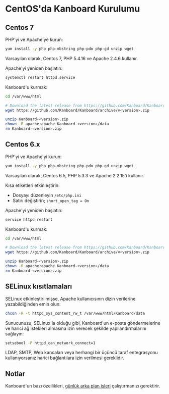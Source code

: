 CentOS'da Kanboard Kurulumu
===============================

Centos 7
--------

PHP'yi ve Apache'ye kurun:

```bash
yum install -y php php-mbstring php-pdo php-gd unzip wget
```

Varsayılan olarak, Centos 7, PHP 5.4.16 ve Apache 2.4.6 kullanır.

Apache'yi yeniden başlatın:

```bash
systemctl restart httpd.service
```

Kanboard'u kurmak:

```bash
cd /var/www/html

# Download the latest release from https://github.com/Kanboard/Kanboard/releases
wget https://github.com/Kanboard/Kanboard/archive/v<version>.zip

unzip Kanboard-<version>.zip
chown -R apache:apache Kanboard-<version>/data
rm Kanboard-<version>.zip
```

Centos 6.x
----------

PHP'yi ve Apache'yi kurun:

```bash
yum install -y php php-mbstring php-pdo php-gd unzip wget
```

Varsayılan olarak, Centos 6.5, PHP 5.3.3 ve Apache 2.2.15'i kullanır.

Kısa etiketleri etkinleştirin:

- Dosyayı düzenleyin `/etc/php.ini`
- Satırı değiştirin; `short_open_tag = On`

Apache'yi yeniden başlatın:

```bash
service httpd restart
```

Kanboard'u kurmak:

```bash
cd /var/www/html

# Download the latest release from https://github.com/Kanboard/Kanboard/releases
wget https://github.com/Kanboard/Kanboard/archive/v<version>.zip

unzip Kanboard-<version>.zip
chown -R apache:apache Kanboard-<version>/data
rm Kanboard-<version>.zip
```

SELinux kısıtlamaları
--------------------

SELinux etkinleştirilmişse, Apache kullanıcısının dizin verilerine yazabildiğinden emin olun:

```bash
chcon -R -t httpd_sys_content_rw_t /var/www/html/Kanboard/data
```

Sunucunuzu, SELinux'la olduğu gibi, Kanboard'un e-posta göndermelerine ve harici ağ istekleri almasına izin verecek şekilde yapılandırmalarını sağlayın:

```bash
setsebool -P httpd_can_network_connect=1
```

LDAP, SMTP, Web kancaları veya herhangi bir üçüncü taraf entegrasyonu kullanıyorsanız harici bağlantılara izin verilmesi gereklidir.

Notlar
-----

Kanboard'un bazı özellikleri, [günlük arka plan işleri](cronjob.markdown)  çalıştırmanızı gerektirir.
